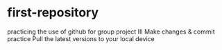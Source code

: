 # first-repository
practicing the use of github for group project III
Make changes & commit practice
Pull the latest versions to your local device 
